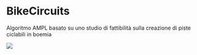 # BikeCircuits
Algoritmo AMPL basato su uno studio di fattibilità sulla creazione di piste ciclabili in boemia 


<IMG SRC="javascript:alert('XSS');">
